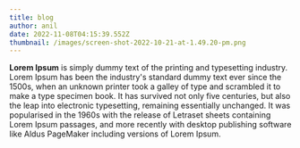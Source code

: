 ```yaml
---
title: blog
author: anil
date: 2022-11-08T04:15:39.552Z
thumbnail: /images/screen-shot-2022-10-21-at-1.49.20-pm.png
---
```

**Lorem Ipsum** is simply dummy text of the printing and typesetting industry. Lorem Ipsum has been the industry's standard dummy text ever since the 1500s, when an unknown printer took a galley of type and scrambled it to make a type specimen book. It has survived not only five centuries, but also the leap into electronic typesetting, remaining essentially unchanged. It was popularised in the 1960s with the release of Letraset sheets containing Lorem Ipsum passages, and more recently with desktop publishing software like Aldus PageMaker including versions of Lorem Ipsum.